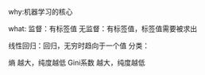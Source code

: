 why:机器学习的核心

what:
监督：有标签值
无监督：有标签值，标签值需要被求出

线性回归：回归，无穷时趋向于一个值
分类：






熵	  越大，纯度越低
Gini系数   越大，纯度越低